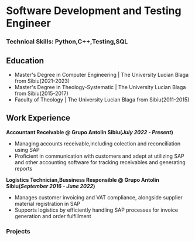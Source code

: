 # Software Development and Testing Engineer

### Technical Skills: Python,C++,Testing,SQL


## Education
- Master's Degree in Computer Engineering | The University Lucian Blaga from Sibiu(2021-2023)
- Master's Degree in Theology-Systematic | The University Lucian Blaga from Sibiu(2015-2017)
- Faculty of Theology | The University Lucian Blaga from Sibiu(2011-2015)

## Work Experience
**Accountant Receivable @ Grupo Antolin Sibiu(_July 2022 - Present_)**
- Managing accounts receivable,including colection and reconciliation using SAP
- Proficient in communication with customers and adept at utilizing SAP and other accounting software for tracking receivables and generating reports
  
**Logistics Technician,Bussiness Responsible  @ Grupo Antolin Sibiu(_September 2016 - June 2022_)**
- Manages customer invoicing and VAT compliance, alongside supplier material registration in SAP
- Supports logistics by efficiently handling SAP processes for invoice generation and order fulfillment 
  

### Projects
